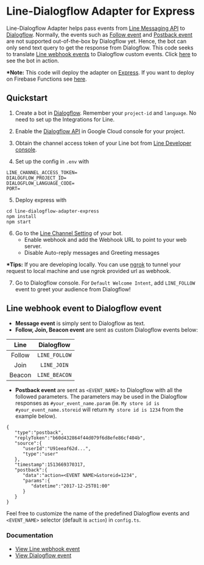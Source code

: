 # Line-Dialogflow Adapter for Express 

Line-Dialogflow Adapter helps pass events from [Line Messaging API](https://developers.line.me/en/docs/messaging-api/overview/) to [Dialogflow](https://dialogflow.com/). Normally, the events such as [Follow event](https://developers.line.me/en/docs/messaging-api/reference/#follow-event) and [Postback event](https://developers.line.me/en/docs/messaging-api/reference/#postback-event) are not supported out-of-the-box by Dialogflow yet. Hence, the bot can only send text query to get the response from Dialogflow. This code seeks to translate [Line webhook events](https://developers.line.me/en/docs/messaging-api/reference/#webhook-event-objects) to Dialogflow custom events. Click [here](http://qr-official.line.me/L/oVd9bvJ4qG.png) to see the bot in action.

__*Note:__ This code will deploy the adapter on [Express](http://expressjs.com/). If you want to deploy on Firebase Functions see [here](https://github.com/mikephul/line-dialogflow-adapter-firebase).


## Quickstart

1. Create a bot in [Dialogflow](https://dialogflow.com/). Remember your `project-id` and `language`. No need to set up the Integrations for Line.

2. Enable the [Dialogflow API](https://console.cloud.google.com/flows/enableapi?apiid=dialogflow.googleapis.com) in Google Cloud console for your project.

3. Obtain the channel access token of your Line bot from [Line Developer console](https://developers.line.me/console/).

4. Set up the config in `.env` with
```
LINE_CHANNEL_ACCESS_TOKEN=
DIALOGFLOW_PROJECT_ID=
DIALOGFLOW_LANGUAGE_CODE=
PORT=
```

5. Deploy express with
```
cd line-dialogflow-adapter-express
npm install
npm start
```

6. Go to the [Line Channel Setting](https://developers.line.me/console/) of your bot. 
	- Enable webhook and add the Webhook URL to point to your web server. 
	- Disable Auto-reply messages and Greeting messages
  
__*Tips:__ If you are developing locally. You can use [ngrok](https://ngrok.com/) to tunnel your request to local machine and use ngrok provided url as webhook.

7. Go to Dialogflow console. For `Default Welcome Intent`, add `LINE_FOLLOW` event to greet your audience from Dialogflow!   

## Line webhook event to Dialogflow event
- __Message event__ is simply sent to Dialogflow as text. 
- __Follow, Join, Beacon event__ are sent as custom Dialogflow events below:

|  Line  |  Dialogflow |
|:------:|:-----------:|
| Follow | `LINE_FOLLOW` |
|  Join  |  `LINE_JOIN`  |
| Beacon | `LINE_BEACON` |

- __Postback event__ are sent as `<EVENT_NAME>` to Dialogflow with all the followed parameters. The parameters may be used in the Dialogflow responses as `#your_event_name.param` (ie. `My store id is #your_event_name.storeid` will return `My store id is 1234` from the example below).
```
{  
   "type":"postback",
   "replyToken":"b60d432864f44d079f6d8efe86cf404b",
   "source":{  
      "userId":"U91eeaf62d...",
      "type":"user"
   },
   "timestamp":1513669370317,
   "postback":{  
      "data":"action=<EVENT NAME>&storeid=1234",
      "params":{  
         "datetime":"2017-12-25T01:00"
      }
   }
}
```

Feel free to customize the name of the predefined Dialogflow events and `<EVENT_NAME>` selector (default is `action`) in `config.ts`.

### Documentation
- [View Line webhook event](https://developers.line.me/en/docs/messaging-api/reference/#common-properties)
- [View Dialogflow event](https://dialogflow.com/docs/events)
